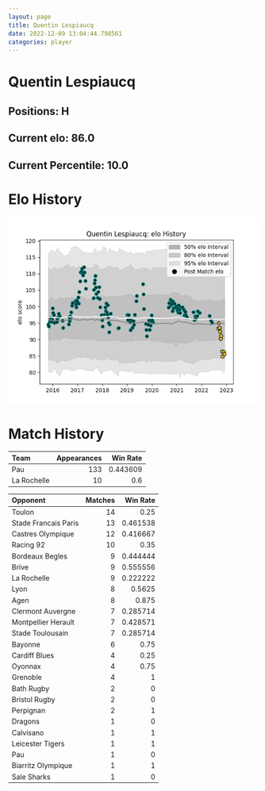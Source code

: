 ```yaml
---  
layout: page  
title: Quentin Lespiaucq  
date: 2022-12-09 13:04:44.798561  
categories: player  
---
```

# Quentin Lespiaucq

## Positions: H

## Current elo: 86.0

## Current Percentile: 10.0

# Elo History


![elo history](history_QuentinLespiaucq.png)
# Match History


| Team        |   Appearances |   Win Rate |
|:------------|--------------:|-----------:|
| Pau         |           133 |   0.443609 |
| La Rochelle |            10 |   0.6      |

| Opponent             |   Matches |   Win Rate |
|:---------------------|----------:|-----------:|
| Toulon               |        14 |   0.25     |
| Stade Francais Paris |        13 |   0.461538 |
| Castres Olympique    |        12 |   0.416667 |
| Racing 92            |        10 |   0.35     |
| Bordeaux Begles      |         9 |   0.444444 |
| Brive                |         9 |   0.555556 |
| La Rochelle          |         9 |   0.222222 |
| Lyon                 |         8 |   0.5625   |
| Agen                 |         8 |   0.875    |
| Clermont Auvergne    |         7 |   0.285714 |
| Montpellier Herault  |         7 |   0.428571 |
| Stade Toulousain     |         7 |   0.285714 |
| Bayonne              |         6 |   0.75     |
| Cardiff Blues        |         4 |   0.25     |
| Oyonnax              |         4 |   0.75     |
| Grenoble             |         4 |   1        |
| Bath Rugby           |         2 |   0        |
| Bristol Rugby        |         2 |   0        |
| Perpignan            |         2 |   1        |
| Dragons              |         1 |   0        |
| Calvisano            |         1 |   1        |
| Leicester Tigers     |         1 |   1        |
| Pau                  |         1 |   0        |
| Biarritz Olympique   |         1 |   1        |
| Sale Sharks          |         1 |   0        |